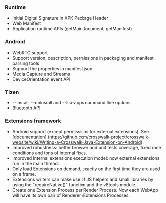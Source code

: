 ### Runtime 

* Initial Digital Signature in XPK Package Header
* Web Manifest
* Application runtime APIs (getMainDocument, getManifest)

### Android

* WebRTC support 
* Support version, description, permissions in packaging and manifest parsing tools
* Support the properties in manifest.json
* Media Capture and Streams
* DeviceOrientation event API

### Tizen

* --install, --uninstall and --list-apps command line options
* Bluetooth API

### Extensions framework

* Android support (except permissions for external extensions). See [documentation] (https://github.com/crosswalk-project/crosswalk-website/wiki/Writing-a-Crosswalk-Java-Extension-on-Android).
* Improved robustness: better browser and unit tests coverage, fixed race conditions and tons of internal fixes.
* Improved internal extensions execution model: now external extensions run in the main thread.
* Only load Extensions on demand, exactly on the first time they are used on a frame.
* Extensions writers can make use of JS helpers and small libraries by using the "requireNative()" function and the v8tools module.
* Create one Extension Process per Render Process. Now each WebApp will have its own pair of Renderer+Extensions Processes.

